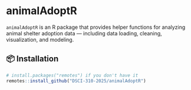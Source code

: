 # animalAdoptR

`animalAdoptR` is an R package that provides helper functions for analyzing animal shelter adoption data — including data loading, cleaning, visualization, and modeling.

## 📦 Installation

```r
# install.packages("remotes") if you don't have it
remotes::install_github("DSCI-310-2025/animalAdoptR")
